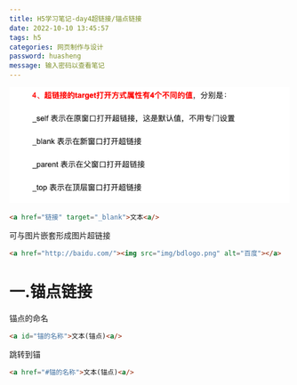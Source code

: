 ```yaml
---
title: H5学习笔记-day4超链接/锚点链接
date: 2022-10-10 13:45:57
tags: h5
categories: 网页制作与设计
password: huasheng
message: 输入密码以查看笔记
---
```


![截屏2022-10-10 下午1.51.19](../imgs/$%7Bfiilename%7D/%E6%88%AA%E5%B1%8F2022-10-10%20%E4%B8%8B%E5%8D%881.51.19.png)

```html
<a href="链接" target="_blank">文本<a/>
```

可与图片嵌套形成图片超链接

```html
<a href="http://baidu.com/"><img src="img/bdlogo.png" alt="百度"></a>
```

# 一.锚点链接

锚点的命名

```html
<a id="锚的名称">文本(锚点)<a/>
```

跳转到锚

```html
<a href="#锚的名称">文本(锚点)<a/>
```

